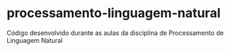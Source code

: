 # processamento-linguagem-natural
Código desenvolvido durante as aulas da disciplina de Processamento de Linguagem Natural
